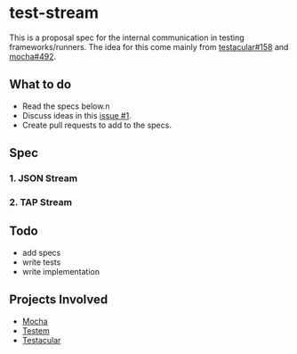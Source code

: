 # test-stream

This is a proposal spec for the internal communication in testing frameworks/runners. 
The idea for this come mainly from [testacular#158] and [mocha#492].


## What to do

* Read the specs below.n
* Discuss ideas in this [issue #1].
* Create pull requests to add to the specs.

## Spec

### 1. JSON Stream


### 2. TAP Stream



## Todo

* add specs
* write tests
* write implementation


## Projects Involved

* [Mocha]
* [Testem]
* [Testacular] 



[Mocha]: https://github.com/visionmedia/mocha
[Testem]: https://github.com/airportyh/testem
[Testacular]: https://github.com/
[issue #1]: https://github.com/Dignifiedquire/test-stream/issues/1
[testacular#158]: https://github.com/vojtajina/testacular/issues/158
[mocha#492]: https://github.com/visionmedia/mocha/issues/492
